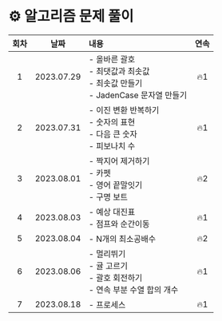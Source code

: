 # ⚙️ 알고리즘 문제 풀이

| 회차 |    날짜    | 내용                                                                                  | 연속 |
| :--: | :--------: | :------------------------------------------------------------------------------------ | :--: |
|  1   | 2023.07.29 | - 올바른 괄호<br> - 최댓값과 최솟값<br> - 최솟값 만들기<br> - JadenCase 문자열 만들기 | 🔥1  |
|  2   | 2023.07.31 | - 이진 변환 반복하기 <br> - 숫자의 표현<br> - 다음 큰 숫자 <br> - 피보나치 수         | 🔥1  |
|  3   | 2023.08.01 | - 짝지어 제거하기<br/> - 카펫<br /> - 영어 끝말잇기<br> - 구명 보트                   | 🔥2  |
|  4   | 2023.08.03 | - 예상 대진표<br> - 점프와 순간이동<br>                                               | 🔥1  |
|  5   | 2023.08.04 | - N개의 최소공배수                                                                    | 🔥2  |
|  6   | 2023.08.06 | - 멀리뛰기<br> - 귤 고르기<br> - 괄호 회전하기<br> - 연속 부분 수열 합의 개수         | 🔥1  |
|  7   | 2023.08.18 | - 프로세스<br>                                                                        | 🔥1  |
